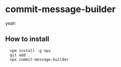 # commit-message-builder
yeah


## How to install 

```
  npm install -g npx
  git add .
  npx commit-message-builder
```
